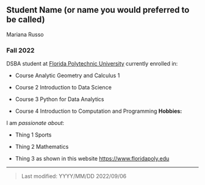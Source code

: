 ## Student Name (or name you would preferred to be called)

Mariana Russo

### Fall 2022

DSBA student at [Florida Polytechnic University](https://www.floridapoly.edu) currently enrolled in: 

- Course
Analytic Geometry and Calculus 1

- Course 2
Introduction to Data Science

- Course 3
Python for Data Analytics

- Course 4
Introduction to Computation and Programming 
**Hobbies:**

I am _passionate about_: 

- Thing 1
Sports

- Thing 2
Mathematics

- Thing 3 as shown in this website <https://www.floridapoly.edu>

***

> Last modified: YYYY/MM/DD
2022/09/06